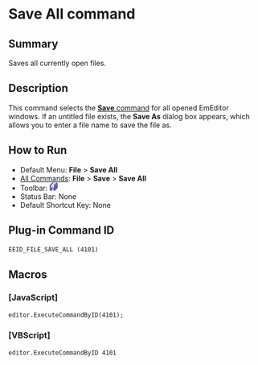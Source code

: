 # Save All command

## Summary

Saves all currently open files.

## Description

This command selects the [**Save** command](file_save) for all opened EmEditor windows. If an untitled file exists,
the **Save As** dialog box appears, which allows you to enter a file name to save the file as.

## How to Run

- Default Menu: **File** \> **Save All**
- [All Commands](../tools/all_commands): **File** \> **Save**
\> **Save All**
- Toolbar:
![](../../images/filesaveall.png)
- Status Bar: None
- Default Shortcut Key: None

## Plug-in Command ID

```
EEID_FILE_SAVE_ALL (4101)
```

## Macros

### \[JavaScript\]

```
editor.ExecuteCommandByID(4101);
```

### \[VBScript\]

```
editor.ExecuteCommandByID 4101
```
